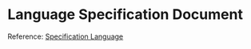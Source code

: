 # Language Specification Document

Reference: [Specification Language](https://en.wikipedia.org/wiki/Specification_language)
